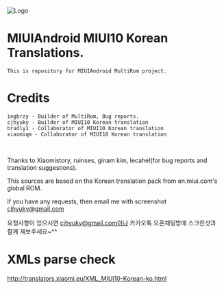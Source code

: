 ![Logo](https://s33.postimg.cc/o1o8eafxb/IMG_20180604_174521.png)

# MIUIAndroid MIUI10 Korean Translations.
    This is repository for MIUIAndroid MultiRom project.
# Credits
    ingbrzy - Builder of MultiRom, Bug reports.
    cjhyuky - Builder of MIUI10 Korean translation
    bradly1 - Collaborator of MIUI10 Korean translation
    xiaomiqm - Collaborator of MIUI10 Korean translation
    
    
Thanks to Xiaomistory, ruinses, ginam kim, lecahel(for bug reports and translation suggestions).

This sources are based on the Korean translation pack from en.miui.com's global ROM.

If you have any requests, then email me with screenshot cjhyuky@gmail.com

요청사항이 있으시면 cjhyuky@gmail.com이나 카카오톡 오픈채팅방에 스크린샷과 함께 제보주세요~^^
    
# XMLs parse check
http://translators.xiaomi.eu/XML_MIUI10-Korean-ko.html    
